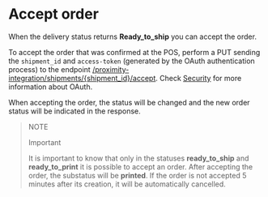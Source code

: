 # Accept order

When the delivery status returns **Ready_to_ship** you can accept the order.

To accept the order that was confirmed at the POS, perform a PUT sending the `shipment_id` and `access-token` (generated by the OAuth authentication process) to the endpoint [/proximity-integration/shipments/{shipment_id}/accept](/developers/en/reference/mp_delivery/_proximity-integration_shipments_shipment_id_accept/put). Check [Security](/developers/en/guides/additional-content/security/oauth/introduction) for more information about OAuth.

When accepting the order, the status will be changed and the new order status will be indicated in the response.

> NOTE
>
> Important
>
> It is important to know that only in the statuses **ready_to_ship** and **ready_to_print** it is possible to accept an order. After accepting the order, the substatus will be **printed**. If the order is not accepted 5 minutes after its creation, it will be automatically cancelled.